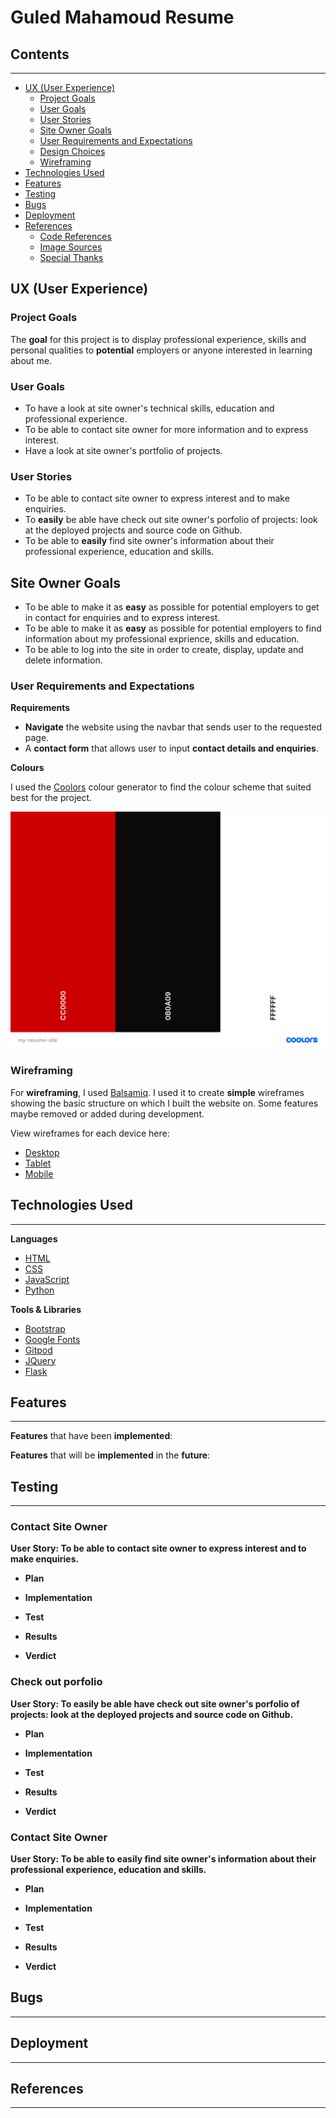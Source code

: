 # Guled Mahamoud Resume

## Contents 
---
  * [UX (User Experience)](#ux--user-experience-)
    + [Project Goals](#project-goals)
    + [User Goals](#user-goals)
    + [User Stories](#user-stories)
    + [Site Owner Goals](#site-owner-goals)
    + [User Requirements and Expectations](#user-requirements-and-expectations)
    + [Design Choices](#design-choices)
    + [Wireframing](#wireframing)
  * [Technologies Used](#technologies-used)
  * [Features](#features)
  * [Testing](#testing)
  * [Bugs](#bugs)
  * [Deployment](#deployment)
  * [References](#references)
    + [Code References](#code-references)
    + [Image Sources](#image-sources)
    + [Special Thanks](#special-thanks)

## UX (User Experience) 

### Project Goals
The **goal** for this project is to display professional experience, skills and personal qualities to **potential** employers or anyone interested in learning about me.

### User Goals 
* To have a look at site owner's technical skills, education and professional experience.
* To be able to contact site owner for more information and to express interest.
* Have a look at site owner's portfolio of projects.

### User Stories 
* To be able to contact site owner to express interest and to make enquiries.
* To **easily** be able have check out site owner's porfolio of projects: look at the deployed projects and source code on Github.
* To be able to **easily** find site owner's information about their professional experience, education and skills.

## Site Owner Goals 
* To be able to make it as **easy** as possible for potential employers to get in contact for enquiries and to express interest.
* To be able to make it as **easy** as possible for potential employers to find information about my professional exprience, skills and education.
* To be able to log into the site in order to create, display, update and delete information. 

### User Requirements and Expectations 

**Requirements**
* **Navigate** the website using the navbar that sends user to the requested page.
* A **contact form** that allows user to input **contact details and enquiries**.

**Colours**

I used the [Coolors](https://coolors.co/) colour generator 
to find the colour scheme that suited best for the project. 

![Color Scheme](wireframes/my-resume-site.png)

### Wireframing 

For **wireframing**, I used [Balsamiq](https://balsamiq.com/). I used it to create **simple** wireframes 
showing the basic structure on which I built the website on. Some features maybe removed or added during 
development. 

View wireframes for each device here:
* [Desktop](wireframes/Desktop.png)
* [Tablet](wireframes/Mobile.png)
* [Mobile](wireframes/Tablet.png)

## Technologies Used 
---
**Languages**

* [HTML](https://developer.mozilla.org/en-US/docs/Web/HTML)
* [CSS](https://developer.mozilla.org/en-US/docs/Web/CSS)
* [JavaScript](https://en.wikipedia.org/wiki/JavaScript)
* [Python](https://www.python.org/)

**Tools & Libraries**

* [Bootstrap](https://getbootstrap.com/)
* [Google Fonts](https://fonts.google.com/)
* [Gitpod](https://gitpod.io/workspaces/)
* [JQuery](https://jquery.com/)
* [Flask](https://flask.palletsprojects.com/en/2.0.x/)

## Features 
---
**Features** that have been **implemented**:

**Features** that will be **implemented** in the **future**:

## Testing 
---

### Contact Site Owner
**User Story: To be able to contact site owner to express interest and to make enquiries.**

* **Plan**<br>

* **Implementation**<br>

* **Test**<br>

* **Results**<br>

* **Verdict**<br>

### Check out porfolio
**User Story: To easily be able have check out site owner's porfolio of projects: look at the deployed projects and source code on Github.**

* **Plan**<br>

* **Implementation**<br>

* **Test**<br>

* **Results**<br>

* **Verdict**<br>

### Contact Site Owner
**User Story: To be able to easily find site owner's information about their professional experience, education and skills.**

* **Plan**<br>

* **Implementation**<br>

* **Test**<br>

* **Results**<br>

* **Verdict**<br>

## Bugs 
---

## Deployment 
---

## References 
---